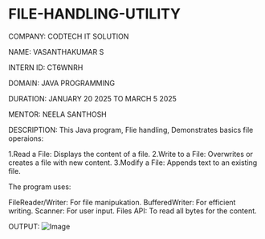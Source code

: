 # FILE-HANDLING-UTILITY
COMPANY: CODTECH IT SOLUTION   

NAME: VASANTHAKUMAR S

INTERN ID: CT6WNRH

DOMAIN: JAVA PROGRAMMING

DURATION: JANUARY 20 2025 TO MARCH 5 2025

MENTOR: NEELA SANTHOSH

DESCRIPTION: This Java program, Flie handling, Demonstrates basics file operaions:

1.Read a File: Displays the content of a file.
2.Write to a File: Overwrites or creates a file with new content.
3.Modify a File: Appends text to an existing file.
    
The program uses:

FileReader/Writer: For file manipukation.
BufferedWriter: For efficient writing.
Scanner: For user input.
Files API: To read all bytes for the content.        

OUTPUT:
![Image](https://github.com/user-attachments/assets/17e887b8-2574-4e2c-8ad0-2fcff4bec65a)
    
  
    
    
